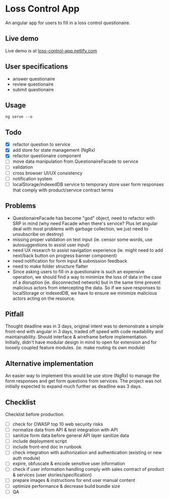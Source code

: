 # Loss Control App
An angular app for users to fill in a loss control questionaire. 

## Live demo
Live demo is at [loss-control-app.netlify.com](https://loss-control-app.netlify.com/)

## User specifications
- answer questionaire
- review questionaire
- submit questionaire

## Usage
```
ng serve --o
```

## Todo
- [x] refactor question to service
- [x] add store for state management (NgRx)
- [x] refactor questionaire component
- [ ] move data manipulation from QuestionaireFacade to service
- [ ] validation
- [ ] cross browser UI/UX consistency 
- [ ] notification system
- [ ] localStorage/indexedDB service to temporary store user form responses that comply with product/service contract terms

## Problems
- QuestionaireFacade has become "god" object, need to refactor with SRP in mind (why need Facade when there's service? Plus let angular deal with most problems with garbage collection, we just need to unsubscribe on destroy)
- missing proper validation on text input (ie. censor some words, use autosuggestions to assist user input)
- need UX research to assist navigation experience (ie. might need to add next/back button on progress banner component)
- need notification for form input & submission feedback
- need to make folder structure flatter
- Since asking users to fill-in a questionaire is such an expensive operation, we should find a way to minimize the loss of data in the case of a disruption (ie. disconnected network) but in the same time prevent malicious actors from intercepting the data. So if we save responses to localStorage or indexedDB, we have to ensure we minimize malicious actors acting on the resource.

## Pitfall
Thought deadline was in 3 days, original intent was to demonstrate a simple front-end with angular in 3 days, traded off speed with code readability and maintainability. Should interface & wireframe before implementation. Initially, didn't have modular design in mind to open for extension and for loosely coupled feature modules. (ie. make routing its own module)

## Alternative implementation
An easier way to implement this would be use store (NgRx) to manage the form responses and get form questions from services. The project was not initially expected to expand much further as deadline was 3 days. 

## Checklist
Checklist before production.
- [ ] check for OWASP top 10 web security risks
- [ ] normalize data from API & test integration with API
- [ ] sanitize form data before general API layer sanitize data
- [ ] include deployment script
- [ ] include front-end doc in runbook 
- [ ] check integration with authorization and authentication (existing or new auth module)
- [ ] expire, obfuscate & encode sensitive user information
- [ ] check if user information handling comply with sales contract of product & services (user stories/specification)
- [ ] prepare images & instructions for end user manual content 
- [ ] optimize performance & decrease build bundle size
- [ ] QA